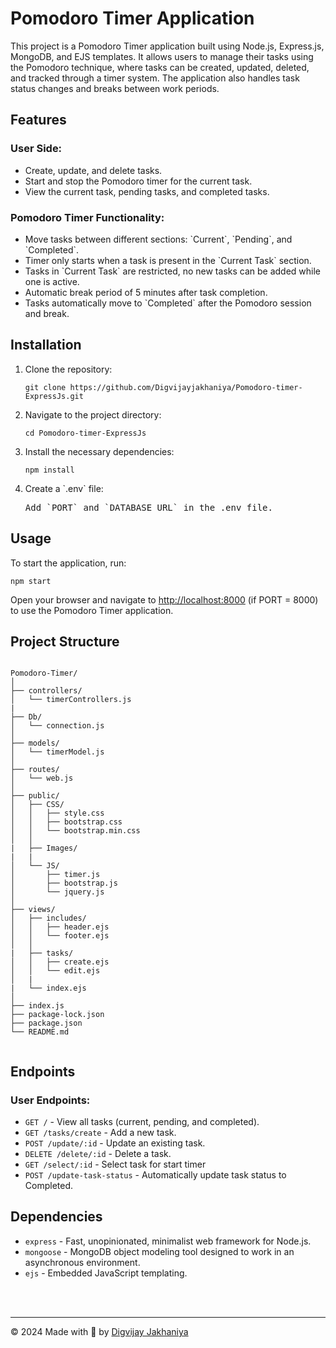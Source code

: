 
<h1>Pomodoro Timer Application</h1>
<p>This project is a Pomodoro Timer application built using Node.js, Express.js, MongoDB, and EJS templates. It allows users to manage their tasks using the Pomodoro technique, where tasks can be created, updated, deleted, and tracked through a timer system. The application also handles task status changes and breaks between work periods.</p>

<h2>Features</h2>
<h3>User Side:</h3>
<ul>
    <li>Create, update, and delete tasks.</li>
    <li>Start and stop the Pomodoro timer for the current task.</li>
    <li>View the current task, pending tasks, and completed tasks.</li>
</ul>

<h3>Pomodoro Timer Functionality:</h3>
<ul>
    <li>Move tasks between different sections: `Current`, `Pending`, and `Completed`.</li>
    <li>Timer only starts when a task is present in the `Current Task` section.</li>
    <li>Tasks in `Current Task` are restricted, no new tasks can be added while one is active.</li>
    <li>Automatic break period of 5 minutes after task completion.</li>
    <li>Tasks automatically move to `Completed` after the Pomodoro session and break.</li>
</ul>

<h2>Installation</h2>
<ol>
    <li>Clone the repository:
        <pre><code>git clone https://github.com/Digvijayjakhaniya/Pomodoro-timer-ExpressJs.git </code></pre>
    </li>
    <li>Navigate to the project directory:
        <pre><code>cd Pomodoro-timer-ExpressJs</code></pre>
    </li>
    <li>Install the necessary dependencies:
        <pre><code>npm install</code></pre>
    </li>
    <li>Create a `.env` file:
        <pre>Add `PORT` and `DATABASE_URL` in the .env file.</pre>
    </li>
</ol>

<h2>Usage</h2>
<p>To start the application, run:</p>
<pre><code>npm start</code></pre>
<p>Open your browser and navigate to <a href="http://localhost:3000">http://localhost:8000</a> (if PORT = 8000) to use the Pomodoro Timer application.</p>

<h2>Project Structure</h2>
<pre><code>
Pomodoro-Timer/
│
├── controllers/
│   └── timerControllers.js
|
├── Db/
│   └── connection.js
│
├── models/
│   └── timerModel.js
│
├── routes/
│   └── web.js
│
├── public/
│   ├── CSS/
│   │   ├── style.css
│   │   ├── bootstrap.css
│   │   └── bootstrap.min.css
│   │
|   ├── Images/
|   |
│   └── JS/
│       ├── timer.js
│       ├── bootstrap.js
│       └── jquery.js
│
├── views/
│   ├── includes/
│   │   ├── header.ejs
│   │   └── footer.ejs
│   │
|   ├── tasks/
│   │   ├── create.ejs
│   │   └── edit.ejs
│   |
|   └── index.ejs
│
├── index.js
├── package-lock.json
├── package.json
└── README.md
  </code></pre>

<h2>Endpoints</h2>
<h3>User Endpoints:</h3>
<ul>
    <li><code>GET /</code> - View all tasks (current, pending, and completed).</li>
    <li><code>GET /tasks/create</code> - Add a new task.</li>
    <li><code>POST /update/:id</code> - Update an existing task.</li>
    <li><code>DELETE /delete/:id</code> - Delete a task.</li>
    <li><code>GET /select/:id</code> - Select task for start timer</li>
   <li><code>POST /update-task-status</code> - Automatically update task status to Completed.</li>
</ul>

<h2>Dependencies</h2>
<ul>
    <li><code>express</code> - Fast, unopinionated, minimalist web framework for Node.js.</li>
    <li><code>mongoose</code> - MongoDB object modeling tool designed to work in an asynchronous environment.</li>
    <li><code>ejs</code> - Embedded JavaScript templating.</li>
</ul>

<br><br><hr>
<footer class="card-footer bg-white pt-2">
    <p>© 2024 Made with 🤍 by <a href="https://digvijay.rf.gd" target="_blank" class="link-danger page-link alert-link d-inline">Digvijay Jakhaniya</a></p>
</footer>
